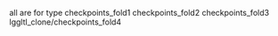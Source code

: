 all are for type
    checkpoints_fold1
    checkpoints_fold2
    checkpoints_fold3
    lggltl_clone/checkpoints_fold4

